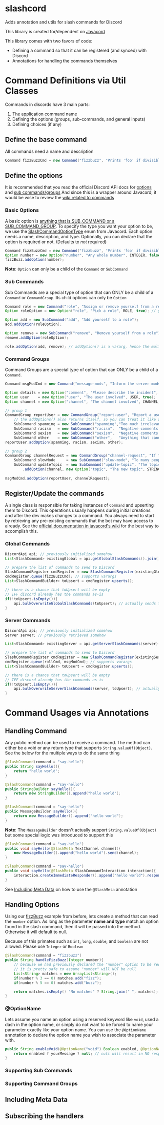 # slashcord
Adds annotation and utils for slash commands for Discord

This library is created for/dependent on [Javacord](https://github.com/Javacord/Javacord)

This library comes with two favors of code:

- Defining a command so that it can be registered (and synced) with Discord
- Annotations for handling the commands themselves

# Command Definitions via Util Classes
Commands in discords have 3 main parts:
1. The application command name
2. Defining the options (groups, sub-commands, and general inputs)
3. Defining choices (if any)

## Define the base command
All commands need a name and description
```java
Command fizzBuzzCmd = new Command("fizzbuzz", "Prints 'foo' if divisible by 3, and prints 'bar' if divisible by 5");
```
## Define the options
It is recommended that you read the official Discord API docs for [options](https://discord.com/developers/docs/interactions/application-commands#application-command-object-application-command-option-structure) and [sub commands/groups](https://discord.com/developers/docs/interactions/application-commands#subcommands-and-subcommand-groups)
And since this is a wrapper around Javacord, it would be wise to review the [wiki related to commands](https://javacord.org/wiki/basic-tutorials/interactions/commands.html)
### Basic Options
A basic option is [anything that is SUB_COMMAND or a SUB_COMMAND_GROUP](https://discord.com/developers/docs/interactions/application-commands#application-command-object-application-command-option-type). 
To specify the type you want your option to be, we use the [SlashCommandOptionType](https://github.com/Javacord/Javacord/blob/v3.3.2/javacord-api/src/main/java/org/javacord/api/interaction/SlashCommandOptionType.java) enum from Javacord.
Each option needs a name, description, and type. Optionally, you can declare that the option is required or not. (Defaults to *not* required)
```java
Command fizzBuzzCmd = new Command("fizzbuzz", "Prints 'foo' if divisible by 3, and prints 'bar' if divisible by 5");
Option number = new Option("number", "Any whole number", INTEGER, false);
fizzBuzz.addOption(number);
```
**Note:** `Option` can only be a child of the `Command` or `SubCommand`
### Sub Commands
Sub Commands are a special type of option that can ONLY be a child of a `Command` or `CommandGroup`. 
Its child options can only be `Option`
```java
Command role = new Command("role", "Assign or remove yourself from a role");
Option roleOption = new Option("role", "Pick a role", ROLE, true); // you are allowed to "reuse" an option

Option add = new SubCommand("add", "Add yourself to a role");
add.addOption(roleOption);

Option remove = new SubCommand("remove", "Remove yourself from a role");
remove.addOption(roleOption);

role.addOption(add, remove); // addOption() is a vararg, hence the multiple arguments here
```
### Command Groups
Command Groups are a special type of option that can ONLY be a child of a `Command`. 
```java
Command msgModCmd = new Command("message-mods", "Inform the server mods");

Option details = new Option("comment", "Please describe the incident", STRING, true);
Option user    = new Option("user", "The user involved", USER, true);
Option channel = new Option("channel", "The channel involved", CHANNEL, true);

// group 1
CommandGroup reportUser = new CommandGroup("report-user", "Report a user");
    // the addOptions() also returns itself, so you can treat it like a builder pattern
    SubCommand spamming = new SubCommand("spamming","Too much irrelevant or unwanted content").addOption(user, details); 
    SubCommand racism   = new SubCommand("racism",  "Negative comments based on skin, religion, or nationality").addOption(user, details);
    SubCommand sexism   = new SubCommand("sexism",  "Negative comments based on gender. Includes homophobia").addOption(user, details);
    SubCommand other    = new SubCommand("other",   "Anything that cannot be categorized as racism, sexism, or spamming").addOption(user, details);
reportUser.addOption(spamming, racism, sexism, other);

// group 2
CommandGroup channelRequest = new CommandGroup("channel-request", "If the channel is going to fast, you can request slow mode");
    SubCommand slowMode     = new SubCommand("slow-mode", "To many people talking at once. Requesting Slow Mode for an hour").addOption(channel);
    SubCommand updateTopic  = new SubCommand("update-topic", "The topic needs updating")
        .addOption(channel, new Option("topic", "The new topic", STRING, true)); // just a fancy example of ad-hoc option creations
    
msgModCmd.addOption(reportUser, channelRequest);
```
## Register/Update the commands
A single class is responsible for taking instances of `Command` and upserting them to Discord. This operations usually happens during initial creations and after the dev makes changes to a command.
You always need to start by retrieving any pre-existing commands that the bot may have access to already. See the [official documentation in javacord's wiki](https://javacord.org/wiki/basic-tutorials/interactions/commands.html#get-your-commands) for the best way to accomplish this.

### Global Commands
```java
DiscordApi api; // previously initialized somehow
List<SlashCommand> existingGlobal = api.getGlobalSlashCommands().join();

// prepare the list of commands to send to Discord
SlashCommandRegister cmdRegister = new SlashCommandRegister(existingGlobal);
cmdRegister.queue(fizzBuzzCmd); // supports varargs
List<SlashCommandBuilder> toUpsert = cmdRegister.upserts();

// there is a chance that toUpsert will be empty
// IFF discord already has the commands as-is
if(!toUpsert.isEmpty()){
    api.bulkOverwriteGlobalSlashCommands(toUpsert); // actually sends the commands to Discord
}
```
### Server Commands
```java
DiscordApi api; // previously initialized somehow
Server server; // previously retrieved somehow

List<SlashCommand> existingServer = api.getServerSlashCommands(server).join();

// prepare the list of commands to send to Discord
SlashCommandRegister cmdRegister = new SlashCommandRegister(existingServer);
cmdRegister.queue(rollCmd, msgModCmd); // supports varargs
List<SlashCommandBuilder> toUpsert = cmdRegister.upserts();

// there is a chance that toUpsert will be empty
// IFF discord already has the commands as-is
if(!toUpsert.isEmpty()){
    api.bulkOverwriteServerSlashCommands(server, toUpsert); // actually sends the commands to Discord, for the given server
}
```

# Command Usages via Annotations
## Handling Command
Any public method can be used to receive a command. The method can either be a void or any return type that supports `String.valueOf(Object)`.
See the below for the multiple ways to do the same thing
```java
@SlashCommand(command = "say-hello")
public String sayHello(){
    return "hello world";
}
```
```java
@SlashCommand(command = "say-hello")
public StringBuilder sayHello(){
    return new StringBuilder().append("hello world");
}
```
```java
@SlashCommand(command = "say-hello")
public MessageBuilder sayHello(){
    return new MessageBuilder().append("hello world");
}
```
**Note:** The `MessageBuilder` doesn't actually support `String.valueOf(Object)` but some special logic was introduced to support this
```java
@SlashCommand(command = "say-hello")
public void sayHello(@SlashMeta TextChannel channel){
    new MessageBuilder().append("hello world").send(channel);
}
```
```java
@SlashCommand(command = "say-hello")
public void sayHello(@SlashMeta SlashCommandInteraction interaction){
    interaction.createImmediateResponder().append("hello world").respond();
}
```
See [Including Meta Data](#including-meta-data) on how to use the `@SlashMeta` annotation
## Handling Options
Using our [fizzBuzz](#basic-options) example from before, lets create a method that can read the `number` option. 
As long as the parameter **name and type** match an option found in the slash command, then it will be passed into the method. Otherwise it will default to null.

Because of this primates such as `int`, `long`, `double`, and `boolean` are not allowed. Please use `Integer` or `Boolean`
```java
@SlashCommand(command = "fizzbuzz")
public String handleFizzBuzz(Integer number){
    // because we had previously declared the "number" option to be required,
    // it is pretty safe to assume "number" will NOT be null
    List<String> matches = new ArrayList<String>();
    if(number % 3 == 0) matches.add("fizz");
    if(number % 5 == 0) matches.add("buzz");

    return matches.isEmpty() "No matches" ? String.join(" ", matches);
}

```
### @OptionName
Lets assume you name an option using a reserved keyword like `void`, used a dash in the option name, or simply do not want to be forced to name your parameter exactly like your option name. You can use the `@OptionName` annotation to declare the option name you wish to associate the parameter with.
```java
public String enableVoid(@OptionName("void") Boolean enabled, @OptionName("your-message") String yourMessage) {
    return enabled ? yourMessage ? null; // null will result in NO response
}

```
### Supporting Sub Commands
### Supporting Command Groups
## Including Meta Data
## Subscribing the handlers